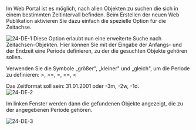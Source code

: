 

Im Web Portal ist es möglich, nach allen Objekten zu suchen die sich in
einem bestimmten Zeitintervall befinden. Beim Erstellen der neuen Web
Publikation aktivieren Sie dazu einfach die spezielle Option für die
Zeitachse.  
  
![24-DE-1](//images.ctfassets.net/6mz8d8cle1nl/63hDdoQMLeG4MMioKKcsmy/c80727930843feaa9e241de01247384a/24-DE-1.png)
Diese Option erlaubt nun eine erweiterte Suche nach Zeitachsen-Objekten.
Hier können Sie mit der Eingabe der Anfangs- und der Endzeit eine
Periode definieren, zu der die gesuchten Objekte gehören sollen.

Verwenden Sie die Symbole „größer", „kleiner" und „gleich", um die
Periode zu definieren: &gt;, &gt;=, =, &lt;=, &lt;

Das Zeitformat soll sein: 31.01.2001 oder -3m, -2w, -1d.  
![24-DE-2](//images.ctfassets.net/6mz8d8cle1nl/6tZEAuJwfmqwY6eQ82mewK/741c2843b6bfedc3a91c5ec98db5f916/24-DE-2.png)
  
Im linken Fenster werden dann die gefundenen Objekte angezeigt, die zu
der angegebenen Periode gehören.  
  
![24-DE-3](//images.ctfassets.net/6mz8d8cle1nl/3hdDED3dZCG8CqEkC6aYgC/ab40e9429dcc86c21ca66711c21593dd/24-DE-3.png)

